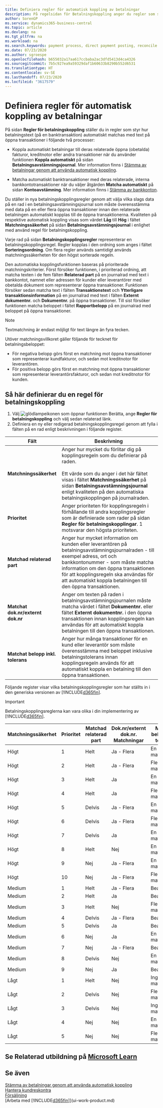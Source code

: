 ```yaml
---
title: Definiera regler för automatisk koppling av betalningar
description: På regelsidan för Betalningskoppling anger du regler som styr hur betalningar/banktransaktioner automatiskt ska kopplas till sina relaterade öppna transaktioner när du använder funktionen Koppla automatiskt på sidan Betalningsavstämningsjournal.
author: SorenGP
ms.service: dynamics365-business-central
ms.topic: article
ms.devlang: na
ms.tgt_pltfrm: na
ms.workload: na
ms.search.keywords: payment process, direct payment posting, reconcile payment, expenses, cash receipts
ms.date: 07/23/2020
ms.author: sgroespe
ms.openlocfilehash: b655032a17aa617ccbaba2ac3dfd5413d4ca4326
ms.sourcegitcommit: 7b5c927ea9a59329daf1b60633b8290b552d6531
ms.translationtype: HT
ms.contentlocale: sv-SE
ms.lasthandoff: 07/23/2020
ms.locfileid: "3617579"
---
```

# <a name="set-up-rules-for-automatic-application-of-payments"></a>Definiera regler för automatisk koppling av betalningar

På sidan **Regler för betalningskoppling** ställer du in regler som styr hur betalningstext (på en banktransaktion) automatiskt matchas med text på öppna transaktioner i följande två processer:

- Koppla automatiskt betalningar till deras relaterade öppna (obetalda) fakturor, kreditnotor eller andra transaktioner när du använder funktionen **Koppla automatiskt** på sidan **Betalningsavstämningsjournal**. Mer information finns i [Stämma av betalningar genom att använda automatisk koppling](receivables-how-reconcile-payments-auto-application.md).

- Matcha automatiskt banktransaktioner med deras relaterade, interna bankkontotransaktioner när du väljer åtgärden **Matcha automatiskt** på sidan **Kontoavstämning**. Mer information finns i [Stämma av bankkonton](bank-how-reconcile-bank-accounts-separately.md).

Du ställer in nya betalningskopplingsregler genom att välja vilka slags data på en rad i en betalningsavstämningsjournal som måste överensstämma med data på en eller flera öppna transaktioner innan den relaterade betalningen automatiskt kopplas till de öppna transaktionerna. Kvaliteten på respektive automatisk koppling visas som värdet **Låg** till **Hög** i fältet **Matchningssäkerhet** på sidan **Betalningsavstämningsjournal** i enlighet med använd regel för betalningskoppling.

Varje rad på sidan **Betalningskopplingsregler** representerar en betalningskopplingsregel. Regler kopplas i den ordning som anges i fältet **Sorteringsordning**. Om flera regler används samtidigt används matchningssäkerheten för den högst sorterade regeln.

Den automatiska kopplingsfunktionen baseras på prioriterade matchningskriterier. Först försöker funktionen, i prioriterad ordning, att matcha texten i de fem fälten **Relaterad part** på en journalrad med text i bankkontot, namnet eller adressen för kunder eller leverantörer med obetalda dokument som representerar öppna transaktioner. Funktionen försöker sedan matcha text i fälten **Transaktionstext** och **Ytterligare transaktionsinformation** på en journalrad med text i fälten **Externt dokumentnr.** och **Dokumentnr.** på öppna transaktioner. Till sist försöker funktionen matcha beloppet i fältet **Rapportbelopp** på en journalrad med beloppet på öppna transaktioner.

> [!NOTE]
> Textmatchning är endast möjligt för text längre än fyra tecken.

Utöver matchningsvillkoret gäller följande för tecknet för betalningsbeloppet:

- För negativa belopp görs först en matchning mot öppna transaktioner som representerar kundfakturor, och sedan mot kreditnotor för leverantören.
- För positiva belopp görs först en matchning mot öppna transaktioner som representerar leverantörsfakturor, och sedan mot kreditnotor för kunden.

## <a name="to-set-up-a-payment-application-rule"></a>Så här definierar du en regel för betalningskoppling
1. Välj ![glödlampeikonen som öppnar funktionen Berätta](media/ui-search/search_small.png "Berätta vad du vill göra"), ange **Regler för betalningskoppling** och välj sedan relaterad länk.
2. Definiera en ny eller redigerad betalningskopplingsregel genom att fylla i fälten på en rad enligt beskrivningen i följande register.

|Fält|Beskrivning|
|-|-|
|**Matchningssäkerhet**|Anger hur mycket du förlitar dig på kopplingsregeln som du definierar på raden. <br /></br>Ett värde som du anger i det här fältet visas i fältet **Matchningssäkerhet** på sidan **Betalningsavstämningsjournal** enligt kvaliteten på den automatiska betalningskopplingen på journalraden.|
|**Prioritet**|Anger prioriteten för kopplingsregeln i förhållande till andra kopplingsregler som är definierade som rader på sidan **Regler för betalningskopplingar**. 1 motsvarar den högsta prioriteten.|
|**Matchad relaterad part**|Anger hur mycket information om kunden eller leverantören på betalningsavstämningsjournalraden - till exempel adress, ort och bankkontonummer - som måste matcha information om den öppna transaktionen för att kopplingsregeln ska användas för att automatiskt koppla betalningen till den öppna transaktionen.|
|**Matchat dok.nr/externt dok.nr**|Anger om texten på raden i betalningsavstämningsjournalen måste matcha värdet i fältet **Dokumentnr.** eller fältet **Externt dokumentnr.** i den öppna transaktionen innan kopplingsregeln kan användas för att automatiskt koppla betalningen till den öppna transaktionen.|
|**Matchat belopp inkl. tolerans**|Anger hur många transaktioner för en kund eller leverantör som måste överensstämma med beloppet inklusive betalningstolerans innan kopplingsregeln används för att automatiskt koppla en betalning till den öppna transaktionen.|

Följande register visar vilka betalningskopplingsregler som har ställts in i den generiska versionen av [!INCLUDE[d365fin](includes/d365fin_md.md)].

> [!Important]
> Betalningskopplingsreglerna kan vara olika i din implementering av [!INCLUDE[d365fin](includes/d365fin_md.md)].

| Matchningssäkerhet | Prioritet | Matchad relaterad part | Dok.nr/externt dok.nr. Matchningar | Matchat belopp inkl. tolerans |
|------------------|----------|-----------------------|--------------------------------|--------------------------------|
| Högt             | 1        | Helt                 | Ja - Flera                 | En matchning                      |
| Högt             | 2        | Helt                 | Ja - Flera                 | Flera matchningar               |
| Högt             | 3        | Helt                 | Ja                            | En matchning                      |
| Högt             | 4        | Helt                 | Ja                            | Flera matchningar               |
| Högt             | 5        | Delvis             | Ja - Flera                 | En matchning                      |
| Högt             | 6        | Delvis             | Ja - Flera                 | Flera matchningar               |
| Högt             | 7        | Delvis             | Ja                            | En matchning                      |
| Högt             | 8        | Helt                 | Nej                             | En matchning                      |
| Högt             | 9        | Nej                    | Ja - Flera                 | En matchning                      |
| Högt             | 10       | Nej                    | Ja - Flera                 | Flera matchningar               |
| Medium           | 1        | Helt                 | Ja - Flera                 | Beaktas inte                 |
| Medium           | 2        | Helt                 | Ja                            | Beaktas inte                 |
| Medium           | 3        | Helt                 | Nej                             | Flera matchningar               |
| Medium           | 4        | Delvis             | Ja - Flera                 | Beaktas inte                 |
| Medium           | 5        | Delvis             | Ja                            | Beaktas inte                 |
| Medium           | 6        | Nej                    | Ja                            | En matchning                      |
| Medium           | 7        | Nej                    | Ja - Flera                   | Beaktas inte                 |
| Medium           | 8        | Delvis             | Nej                             | En matchning                      |
| Medium           | 9        | Nej                    | Ja                            | Beaktas inte                 |
| Lågt              | 1        | Helt                 | Nej                             | Inga matchningar                     |
| Lågt              | 2        | Delvis             | Nej                             | Flera matchningar               |
| Lågt              | 3        | Delvis             | Nej                             | Inga matchningar                     |
| Lågt              | 4        | Nej                    | Nej                             | En matchning                      |
| Lågt              | 5        | Nej                    | Nej                             | Flera matchningar               |

## <a name="see-related-training-at-microsoft-learn"></a>Se Relaterad utbildning på [Microsoft Learn](/learn/modules/reconciliation-journals-dynamics-365-business-central/index)

## <a name="see-also"></a>Se även
[Stämma av betalningar genom att använda automatisk koppling](receivables-how-reconcile-payments-auto-application.md)  
[Hantera kundreskontra](receivables-manage-receivables.md)  
[Försäljning](sales-manage-sales.md)  
[Arbeta med [!INCLUDE[d365fin](includes/d365fin_md.md)]](ui-work-product.md)
